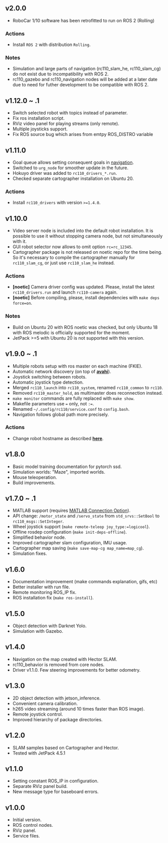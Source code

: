## v2.0.0
* RoboCar 1/10 software has been retrofitted to run on ROS 2 (Rolling)

### Actions
* Install `ROS 2` with distribution `Rolling`.
### Notes
* Simulation and large parts of navigation (rc110_slam_he, rc110_slam_cg) do not exist due to incompatibility with ROS 2.
* rc110_gazebo and rc110_navigation nodes will be added at a later date due to need for futher development to be compatible with ROS 2.

## v1.12.0 ~ .1
* Switch selected robot with topics instead of parameter.
* Fix ros installation script.
* RViz video panel for playing streams (only remote).
* Multiple joysticks support.
* Fix ROS source bug which arises from emtpy ROS_DISTRO variable

## v1.11.0
* Goal queue allows setting consequent goals in [navigation](rc110_navigation/rc110_navigation/README.md).
* Switched to `urg_node` for smoother update in the future.
* Hokuyo driver was added to `rc110_drivers_*.run`.
* Checked separate cartographer installation on Ubuntu 20.

### Actions
* Install `rc110_drivers` with version `>=1.4.0`.

## v1.10.0
* Video server node is included into the default robot installation. It is possible to use it without stopping camera node, but not simultaneously with it.
* GUI robot selector now allows to omit option `rc=rc_12345`.
* Cartographer package is not released on noetic repo for the time being. So it's necessary to compile the cartographer manually for `rc110_slam_cg`, or just use `rc110_slam_he` instead.

### Actions
* **[noetic]** Camera driver config was updated. Please, install the latest `rc110_drivers.run` and launch `rc110-camera` again.
* **[noetic]** Before compiling, please, install dependencies with `make deps force=on`.

### Notes
* Build on Ubuntu 20 with ROS noetic was checked, but only Ubuntu 18 with ROS melodic is officially supported for the moment.
* JetPack >=5 with Ubuntu 20 is not supported with this version.

## v1.9.0 ~ .1
* Multiple robots setup with ros master on each machine (FKIE).
* Automatic network discovery (on top of [**avahi**](https://en.wikipedia.org/wiki/Avahi_(software))).
* Joystick switching between robots.
* Automatic joystick type detection.
* Merged `rc110_launch` into `rc110_system`, renamed `rc110_common` to `rc110`.
* Removed `rc110_master_hold`, as multimaster does reconnection instead.
* `make monitor` commands are fully replaced with `make show`.
* Makefile parameters use `=` only, not `:=`.
* Renamed `~/.config/rc110/service.conf` to `config.bash`.
* Navigation follows global path more precisely.

### Actions
* Change robot hostname as described [**here**](docs/MultiRobot.md).

## v1.8.0
* Basic model training documentation for pytorch ssd.
* Simulation worlds: "Maze", imported worlds.
* Mouse teleoperation.
* Build improvements.

## v1.7.0 ~ .1
* MATLAB support (requires [MATLAB Connection Option](https://www.zmp.co.jp/en/products/robocar/robocar-110X/support/matlab)).
* API change: `/motor_state` and `/servo_state` from  `std_srvs::SetBool` to `rc110_msgs::SetInteger`.
* Wheel joystick support (`make remote-teleop joy_type:=logicool`).
* Offline rosdep configuration (`make init-deps-offline`).
* Simplified behavior node.
* Improved cartographer slam configuration, IMU usage.
* Cartographer map saving (`make save-map-cg map_name=map_cg`).
* Simulation fixes.

## v1.6.0
* Documentation improvement (make commands explanation, gifs, etc)
* Better installer with run file.
* Remote monitoring ROS_IP fix.
* ROS installation fix (`make ros-install`).

## v1.5.0
* Object detection with Darknet Yolo.
* Simulation with Gazebo.

## v1.4.0
* Navigation on the map created with Hector SLAM.
* rc110_behavior is removed from core nodes.
* Driver v1.1.0. Few steering improvements for better odometry.

## v1.3.0
* 2D object detection with jetson_inference.
* Convenient camera calibration.
* h265 video streaming (around 10 times faster than ROS image).
* Remote joystick control.
* Improved hierarchy of package directories.

## v1.2.0
* SLAM samples based on Cartographer and Hector.
* Tested with JetPack 4.5.1

## v1.1.0
* Setting constant ROS_IP in configuration.
* Separate RViz panel build.
* New message type for baseboard errors.

## v1.0.0
* Initial version.
* ROS control nodes.
* RViz panel.
* Service files.
